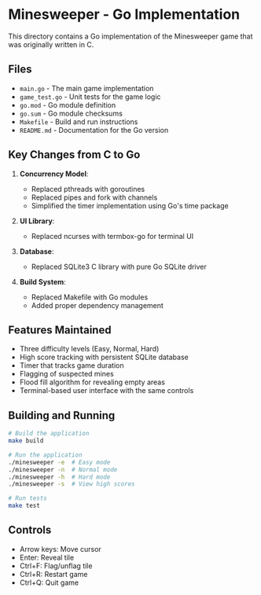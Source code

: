 # Minesweeper - Go Implementation

This directory contains a Go implementation of the Minesweeper game that was originally written in C.

## Files

- `main.go` - The main game implementation
- `game_test.go` - Unit tests for the game logic
- `go.mod` - Go module definition
- `go.sum` - Go module checksums
- `Makefile` - Build and run instructions
- `README.md` - Documentation for the Go version

## Key Changes from C to Go

1. **Concurrency Model**:
   - Replaced pthreads with goroutines
   - Replaced pipes and fork with channels
   - Simplified the timer implementation using Go's time package

2. **UI Library**:
   - Replaced ncurses with termbox-go for terminal UI

3. **Database**:
   - Replaced SQLite3 C library with pure Go SQLite driver

4. **Build System**:
   - Replaced Makefile with Go modules
   - Added proper dependency management

## Features Maintained

- Three difficulty levels (Easy, Normal, Hard)
- High score tracking with persistent SQLite database
- Timer that tracks game duration
- Flagging of suspected mines
- Flood fill algorithm for revealing empty areas
- Terminal-based user interface with the same controls

## Building and Running

```bash
# Build the application
make build

# Run the application
./minesweeper -e  # Easy mode
./minesweeper -n  # Normal mode
./minesweeper -h  # Hard mode
./minesweeper -s  # View high scores

# Run tests
make test
```

## Controls

- Arrow keys: Move cursor
- Enter: Reveal tile
- Ctrl+F: Flag/unflag tile
- Ctrl+R: Restart game
- Ctrl+Q: Quit game